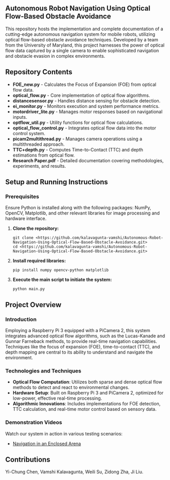 
## Autonomous Robot Navigation Using Optical Flow-Based Obstacle Avoidance

This repository hosts the implementation and complete documentation of a cutting-edge autonomous navigation system for mobile robots, utilizing optical flow-based obstacle avoidance techniques. Developed by a team from the University of Maryland, this project harnesses the power of optical flow data captured by a single camera to enable sophisticated navigation and obstacle evasion in complex environments.

## Repository Contents

- **FOE_new.py** - Calculates the Focus of Expansion (FOE) from optical flow data.
- **optical_flow.py** - Core implementation of optical flow algorithms.
- **distancesensor.py** - Handles distance sensing for obstacle detection.
- **ei_monitor.py** - Monitors execution and system performance metrics.
- **motordriver_lite.py** - Manages motor responses based on navigational inputs.
- **optflow_util.py** - Utility functions for optical flow calculations.
- **optical_flow_control.py** - Integrates optical flow data into the motor control system.
- **picam2multithread.py** - Manages camera operations using a multithreaded approach.
- **TTC+depth.py** - Computes Time-to-Contact (TTC) and depth estimations from optical flow.
- **Research Paper.pdf** - Detailed documentation covering methodologies, experiments, and results.

## Setup and Running Instructions

### Prerequisites
Ensure Python is installed along with the following packages: NumPy, OpenCV, Matplotlib, and other relevant libraries for image processing and hardware interface.

1. **Clone the repository:**
   ```
   git clone <https://github.com/kalavagunta-vamshi/Autonomous-Robot-Navigation-Using-Optical-Flow-Based-Obstacle-Avoidance.git>
   cd <https://github.com/kalavagunta-vamshi/Autonomous-Robot-Navigation-Using-Optical-Flow-Based-Obstacle-Avoidance.git>
   ```

2. **Install required libraries:**
   ```
   pip install numpy opencv-python matplotlib
   ```

3. **Execute the main script to initiate the system:**
   ```
   python main.py
   ```

## Project Overview

### Introduction
Employing a Raspberry Pi 3 equipped with a PiCamera 2, this system integrates advanced optical flow algorithms, such as the Lucas-Kanade and Gunnar Farneback methods, to provide real-time navigation capabilities. Techniques like the focus of expansion (FOE), time-to-contact (TTC), and depth mapping are central to its ability to understand and navigate the environment.

### Technologies and Techniques
- **Optical Flow Computation**: Utilizes both sparse and dense optical flow methods to detect and react to environmental changes.
- **Hardware Setup**: Built on Raspberry Pi 3 and PiCamera 2, optimized for low-power, effective real-time processing.
- **Algorithmic Innovations**: Includes implementations for FOE detection, TTC calculation, and real-time motor control based on sensory data.

### Demonstration Videos
Watch our system in action in various testing scenarios:
- [Navigation in an Enclosed Arena](https://drive.google.com/file/d/1sRmeZDBgqDJtfDmzwxXEb6wkjemlccuT/view?usp=share_link)


## Contributions
 Yi-Chung Chen,  Vamshi Kalavagunta,  Weili Su,  Zidong Zha, Ji Liu.

